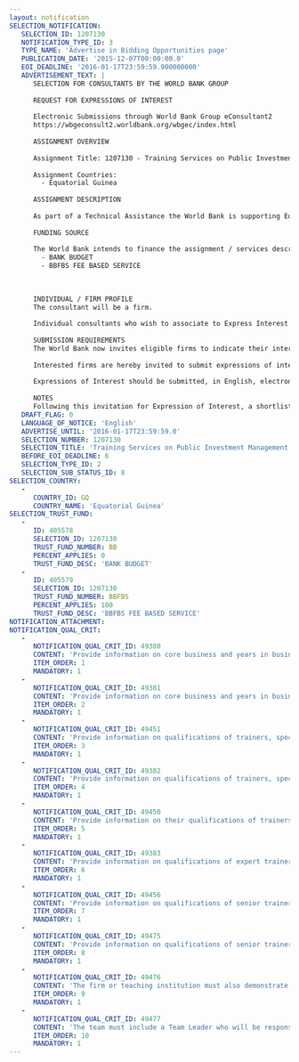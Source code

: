 ```yaml
---
layout: notification
SELECTION_NOTIFICATION: 
   SELECTION_ID: 1207130
   NOTIFICATION_TYPE_ID: 3
   TYPE_NAME: 'Advertise in Bidding Opportunities page'
   PUBLICATION_DATE: '2015-12-07T00:00:00.0'
   EOI_DEADLINE: '2016-01-17T23:59:59.900000000'
   ADVERTISEMENT_TEXT: |
      SELECTION FOR CONSULTANTS BY THE WORLD BANK GROUP
      
      REQUEST FOR EXPRESSIONS OF INTEREST
      
      Electronic Submissions through World Bank Group eConsultant2
      https://wbgeconsult2.worldbank.org/wbgec/index.html
      
      ASSIGNMENT OVERVIEW
      
      Assignment Title: 1207130 - Training Services on Public Investment Management and Monitoring for Public Officials in Equatorial Guinea
      
      Assignment Countries:
        - Equatorial Guinea
      
      ASSIGNMENT DESCRIPTION
      
      As part of a Technical Assistance the World Bank is supporting Equatorial Guineas Ministry of Economy, Planning and Public Investment and the National Development Agency through a program for strengthening public sector capacities and the optimization of the methodologies of project identification, formulation, monitoring and evaluation. Specifically the Bank is supporting the institutions in developing the capacity of its managing and technical staff in order to better carry out its investment project planning and monitoring functions. Under these activities the World Bank is looking to hire the services of a firm or teaching institution with proven experience in public sector capacity building for the design and implementation of formal courses (to be delivered in Spanish language) in (i) Basic and Intermediate level on project and public policy identification, formulation, appraisal, and monitoring, and (ii) Advanced level on decision-making for public investment management. The Basic and Intermediate levels will be delivered by at least two expert trainers, and the Advanced level will be delivered by at least one senior trainer and one expert trainer (see minimum requirements for "expert level" and "senior level").
      
      FUNDING SOURCE
      
      The World Bank intends to finance the assignment / services described below under the following trust fund(s):
        - BANK BUDGET
        - BBFBS FEE BASED SERVICE
      
      
      
      INDIVIDUAL / FIRM PROFILE
      The consultant will be a firm.  
      
      Individual consultants who wish to associate to Express Interest must be part of a Firm that complies with the minimum requirements and apply as a Firm.  
      
      SUBMISSION REQUIREMENTS
      The World Bank now invites eligible firms to indicate their interest in providing the services.  Interested firms must provide information indicating that they are qualified to perform the services (brochures, description of similar assignments, experience in similar conditions, availability of appropriate skills among staff, etc. for firms; CV and cover letter for individuals).  Please note that the total size of all attachments should be less than 5MB.  Consultants may associate to enhance their qualifications.
      
      Interested firms are hereby invited to submit expressions of interest.
      
      Expressions of Interest should be submitted, in English, electronically through World Bank Group eTendering (https://wbgeconsult2.worldbank.org/wbgec/index.html)
      
      NOTES
      Following this invitation for Expression of Interest, a shortlist of qualified firms will be formally invited to submit proposals.  Shortlisting and selection will be subject to the availability of funding.
   DRAFT_FLAG: 0
   LANGUAGE_OF_NOTICE: 'English'
   ADVERTISE_UNTIL: '2016-01-17T23:59:59.0'
   SELECTION_NUMBER: 1207130
   SELECTION_TITLE: 'Training Services on Public Investment Management and Monitoring for Public Officials in Equatorial Guinea'
   BEFORE_EOI_DEADLINE: 6
   SELECTION_TYPE_ID: 2
   SELECTION_SUB_STATUS_ID: 8
SELECTION_COUNTRY: 
   - 
      COUNTRY_ID: GQ
      COUNTRY_NAME: 'Equatorial Guinea'
SELECTION_TRUST_FUND: 
   - 
      ID: 405578
      SELECTION_ID: 1207130
      TRUST_FUND_NUMBER: BB
      PERCENT_APPLIES: 0
      TRUST_FUND_DESC: 'BANK BUDGET'
   - 
      ID: 405579
      SELECTION_ID: 1207130
      TRUST_FUND_NUMBER: BBFBS
      PERCENT_APPLIES: 100
      TRUST_FUND_DESC: 'BBFBS FEE BASED SERVICE'
NOTIFICATION_ATTACHMENT: 
NOTIFICATION_QUAL_CRIT: 
   - 
      NOTIFICATION_QUAL_CRIT_ID: 49380
      CONTENT: 'Provide information on core business and years in business, specifically information on holding the following minimum requirements: At least eight (8) years of experience on training on either, some or all of these topics: (I) identification, formulation, appraisal, and monitoring of public policies and programs; (ii) monitoring and evaluation of public policies and programs; (iii) planning and budgeting for the public sector'
      ITEM_ORDER: 1
      MANDATORY: 1
   - 
      NOTIFICATION_QUAL_CRIT_ID: 49381
      CONTENT: 'Provide information on core business and years in business, specifically information on holding the following minimum requirements: Have delivered at least five (5) trainings on similar topics in developing countries in the last ten (10) years.'
      ITEM_ORDER: 2
      MANDATORY: 1
   - 
      NOTIFICATION_QUAL_CRIT_ID: 49451
      CONTENT: 'Provide information on qualifications of trainers, specifically information on holding the following minimum requirements: Fluency in Spanish.'
      ITEM_ORDER: 3
      MANDATORY: 1
   - 
      NOTIFICATION_QUAL_CRIT_ID: 49382
      CONTENT: 'Provide information on qualifications of trainers, specifically information on holding the following minimum requirements: Hold a post-graduate degree in Economics, Social Science, Public Administration, Project Management or similar studies.'
      ITEM_ORDER: 4
      MANDATORY: 1
   - 
      NOTIFICATION_QUAL_CRIT_ID: 49450
      CONTENT: 'Provide information on their qualifications of trainers, specifically information on holding the following minimum requirements: Have delivered five (5) trainings to public sector officials in developing countries in the last ten (10) years in the subject associated to his/her expertise.'
      ITEM_ORDER: 5
      MANDATORY: 1
   - 
      NOTIFICATION_QUAL_CRIT_ID: 49383
      CONTENT: 'Provide information on qualifications of expert trainers, specifically information on holding the following minimum requirements: Hold at least (5) years of professional experience in the public sector in : (i) leading the identification, formulation, appraisal, and monitoring of public policies and programs and/or (ii) leading the monitoring and evaluation of public policies and programs'
      ITEM_ORDER: 6
      MANDATORY: 1
   - 
      NOTIFICATION_QUAL_CRIT_ID: 49456
      CONTENT: 'Provide information on qualifications of senior trainer(s), specifically information on holding the following minimum requirements: Hold eight (8) years of hands-on experience in planning, budgeting and public investment'
      ITEM_ORDER: 7
      MANDATORY: 1
   - 
      NOTIFICATION_QUAL_CRIT_ID: 49475
      CONTENT: 'Provide information on qualifications of senior trainer(s), specifically information on holding the following minimum requirements: Have delivered five trainings to public sector officials in developing countries in the last ten years in either, some, or all of the following topics: management, identification, formulation, and/or evaluation of public investment programs & projects (ii) monitoring & evaluation of public investment programs & projects (iii) planning, budgeting & public investment'
      ITEM_ORDER: 8
      MANDATORY: 1
   - 
      NOTIFICATION_QUAL_CRIT_ID: 49476
      CONTENT: 'The firm or teaching institution must also demonstrate the availability of additional staff that could replace or support the core team. The resumes and references for this additional staff must also be submitted in order to provide evidence that they meet the minimum requirements.'
      ITEM_ORDER: 9
      MANDATORY: 1
   - 
      NOTIFICATION_QUAL_CRIT_ID: 49477
      CONTENT: 'The team must include a Team Leader who will be responsible for coordinating the work with the Bank Task team, this team leader may also serve as a trainer'
      ITEM_ORDER: 10
      MANDATORY: 1
---
```


